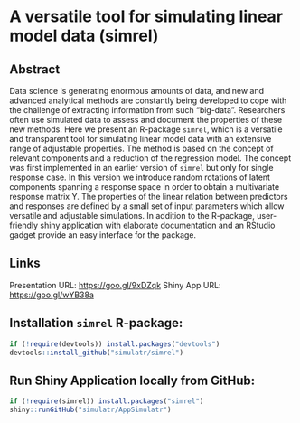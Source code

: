 # A versatile tool for simulating linear model data (simrel)

## Abstract

Data science is generating enormous amounts of data, and new and advanced analytical methods are constantly being developed to cope with the challenge of extracting information from such “big-data”. Researchers often use simulated data to assess and document the properties of these new methods. Here we present an R-package `simrel`, which is a versatile and transparent tool for simulating linear model data with an extensive range of adjustable properties. The method is based on the concept of relevant components and a reduction of the regression model. The concept was first implemented in an earlier version of `simrel` but only for single response case. In this version we introduce random rotations of latent components spanning a response space in order to obtain a multivariate response matrix Y. The properties of the linear relation between predictors and responses are defined by a small set of input parameters which allow versatile and adjustable simulations. In addition to the R-package, user-friendly shiny application with elaborate documentation and an RStudio gadget provide an easy interface for the package.

## Links

Presentation URL: https://goo.gl/9xDZqk
Shiny App URL: https://goo.gl/wYB38a

## Installation `simrel` R-package:

```r
if (!require(devtools)) install.packages("devtools")
devtools::install_github("simulatr/simrel")
```

## Run Shiny Application locally from GitHub:

```r
if (!require(simrel)) install.packages("simrel")
shiny::runGitHub("simulatr/AppSimulatr")
```
